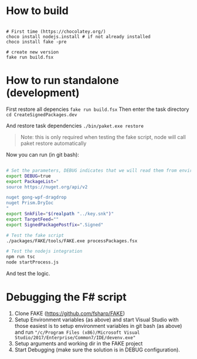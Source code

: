 # How to build

```shell

# First time (https://chocolatey.org/)
choco install nodejs.install # if not already installed
choco install fake -pre

# create new version
fake run build.fsx

```

# How to run standalone (development)

First restore all depencies `fake run build.fsx`
Then enter the task directory `cd CreateSignedPackages.dev`

And restore task dependencies `./bin/paket.exe restore`

> Note: this is only required when testing the fake script, node will call paket restore automatically

Now you can run (in git bash):

```bash

# Set the parameters, DEBUG indicates that we will read them from environment.
export DEBUG=true
export PackageList="
source https://nuget.org/api/v2

nuget gong-wpf-dragdrop
nuget Prism.DryIoc
"
export SnkFile="$(realpath "../key.snk")"
export TargetFeed=""
export SignedPackagePostfix=".Signed"

# Test the fake script
./packages/FAKE/tools/FAKE.exe processPackages.fsx

# Test the nodejs integration
npm run tsc
node startProcess.js

```

And test the logic.

# Debugging the F# script

1. Clone FAKE (https://github.com/fsharp/FAKE)
2. Setup Environment variables (as above) and start Visual Studio with those 
   easiest is to setup environment variables in git bash (as above) and run
   `"/c/Program Files (x86)/Microsoft Visual Studio/2017/Enterprise/Common7/IDE/devenv.exe"`
3. Setup arguments and working dir in the FAKE project
4. Start Debugging (make sure the solution is in DEBUG configuration).